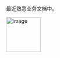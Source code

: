 最近熟悉业务文档中。

<img width="95" alt="image" src="https://github.com/user-attachments/assets/a7940ae6-a5c8-483c-8a4b-7ebc508277c8" />

